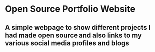 # Open Source Portfolio Website
## A simple webpage to show different projects I had made open source and also links to my various social media profiles and blogs
